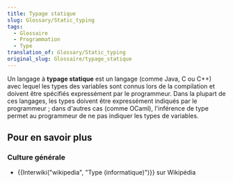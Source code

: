 ```yaml
---
title: Typage statique
slug: Glossary/Static_typing
tags:
  - Glossaire
  - Programmation
  - Type
translation_of: Glossary/Static_typing
original_slug: Glossaire/typage_statique
---
```

Un langage à **typage statique** est un langage (comme Java, C ou C++) avec lequel les types des variables sont connus lors de la compilation et doivent être spécifiés expressément par le programmeur. Dans la plupart de ces langages, les types doivent être expressément indiqués par le programmeur ; dans d'autres cas (comme OCaml), l'inférence de type permet au programmeur de ne pas indiquer les types de variables.

## Pour en savoir plus

### Culture générale

- {{Interwiki("wikipedia", "Type (informatique)")}} sur Wikipédia
